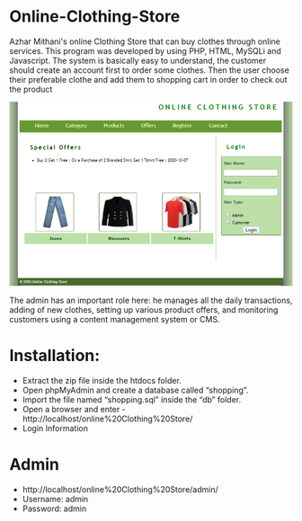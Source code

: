# Online-Clothing-Store


Azhar Mithani's online Clothing Store that can buy clothes through online services. This program was developed by using PHP, HTML, MySQLi and Javascript. The system is basically easy to understand, the customer should create an account first to order some clothes. Then the user choose their preferable clothe and add them to shopping cart in order to check out the product

![alt text](https://github.com/AzharMithani/Online-Clothing-Store/blob/master/online-clothing-store_0.png)

The admin has an important role here: he manages all the daily transactions, adding of new clothes, setting up various product offers, and monitoring customers using a content management system or CMS.

# Installation:
- Extract the zip file inside the htdocs folder.
- Open phpMyAdmin and create a database called “shopping”.
- Import the file named “shopping.sql” inside the “db” folder.
- Open a browser and enter  -  http://localhost/online%20Clothing%20Store/
- Login Information
# Admin
- http://localhost/online%20Clothing%20Store/admin/
- Username: admin
- Password: admin
